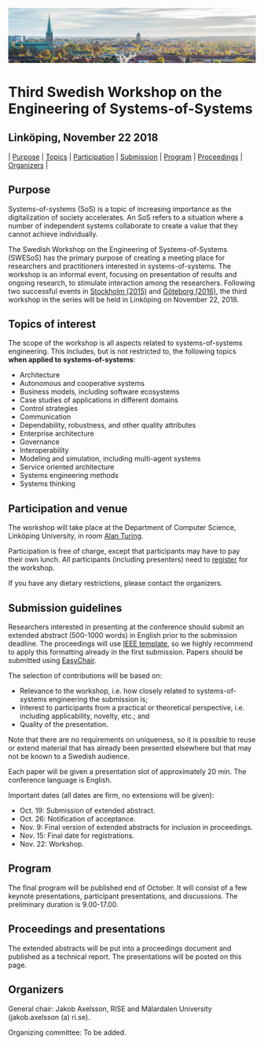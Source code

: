 ![image](Linköping.jpg)

# Third Swedish Workshop on the Engineering of Systems-of-Systems
## Linköping, November 22 2018

| [Purpose](#purpose) | [Topics](#topics-of-interest) | [Participation](#participation-and-venue) | [Submission](#submission-guidelines) | [Program](#program) | [Proceedings](#proceedings) | [Organizers](#organizers) |

## Purpose

Systems-of-systems (SoS) is a topic of increasing importance as the digitalization of society accelerates. An SoS refers to a situation where a number of independent systems collaborate to create a value that they cannot achieve individually. 

The Swedish Workshop on the Engineering of Systems-of-Systems (SWESoS) has the primary purpose of creating a meeting place for researchers and practitioners interested in systems-of-systems. The workshop is an informal event, focusing on presentation of results and ongoing research, to stimulate interaction among the researchers. Following two successful events in [Stockholm (2015)](https://www.sics.se/events/1st-scandinavian-workshop-on-the-engineering-of-systems-of-systems-swesos-2015) and [Göteborg (2016)](http://swesos2016.github.io/), the third workshop in the series will be held in Linköping on November 22, 2018.

## Topics of interest

The scope of the workshop is all aspects related to systems-of-systems engineering. This includes, but is not restricted to, the following topics **when applied to systems-of-systems**:

- Architecture
- Autonomous and cooperative systems
- Business models, including software ecosystems
- Case studies of applications in different domains
- Control strategies
- Communication
- Dependability, robustness, and other quality attributes
- Enterprise architecture
- Governance
- Interoperability
- Modeling and simulation, including multi-agent systems
- Service oriented architecture
- Systems engineering methods
- Systems thinking


## Participation and venue

The workshop will take place at the Department of Computer Science, Linköping University, in room [Alan Turing](https://www.ida.liu.se/department/location/search.sv.shtml?keyword=alan+turing).

Participation is free of charge, except that participants may have to pay their own lunch. All participants (including presenters) need to [register](https://simplesignup.se/event/138267) for the workshop.

If you have any dietary restrictions, please contact the organizers.

## Submission guidelines

Researchers interested in presenting at the conference should submit an extended abstract (500-1000 words) in English prior to the submission deadline. The proceedings will use [IEEE template](https://www.ieee.org/conferences/publishing/templates.html), so we highly recommend to apply this formatting already in the first submission. Papers should be submitted using [EasyChair](https://easychair.org/conferences/?conf=swesos2018).

The selection of contributions will be based on:

- Relevance to the workshop, i.e. how closely related to systems-of-systems engineering the submission is; 
- Interest to participants from a practical or theoretical perspective, i.e. including applicability, novelty, etc.; and 
- Quality of the presentation.

Note that there are no requirements on uniqueness, so it is possible to reuse or extend material that has already been presented elsewhere but that may not be known to a Swedish audience.

Each paper will be given a presentation slot of approximately 20 min. The conference language is English.

Important dates (all dates are firm, no extensions will be given):

- Oct. 19: Submission of extended abstract.
- Oct. 26: Notification of acceptance.
- Nov. 9: Final version of extended abstracts for inclusion in proceedings.
- Nov. 15: Final date for registrations.
- Nov. 22: Workshop.

## Program

The final program will be published end of October. It will consist of a few keynote presentations, participant presentations, and discussions. The preliminary duration is 9.00-17.00.

## Proceedings and presentations

The extended abstracts will be put into a proceedings document and published as a technical report. The presentations will be posted on this page.

## Organizers

General chair: Jakob Axelsson, RISE and Mälardalen University (jakob.axelsson (a) ri.se).

Organizing committee: To be added.

